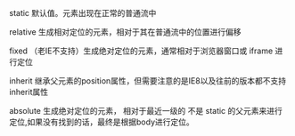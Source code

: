static 默认值。元素出现在正常的普通流中 

relative 生成相对定位的元素，相对于其在普通流中的位置进行偏移

 fixed （老IE不支持）生成绝对定位的元素，通常相对于浏览器窗口或 iframe 进行定位

inherit 继承父元素的position属性，但需要注意的是IE8以及往前的版本都不支持inherit属性

absolute 生成绝对定位的元素， 相对于最近一级的 不是 static 的父元素来进行定位,如果没有找到的话，最终是根据body进行定位。

